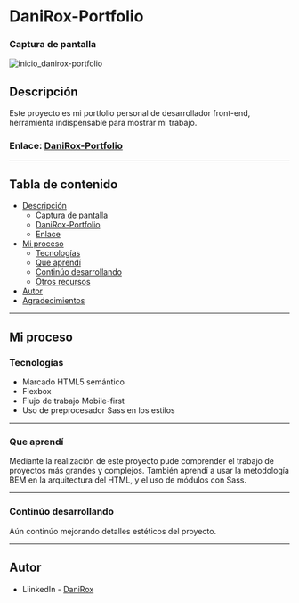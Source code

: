 # **DaniRox-Portfolio**

### Captura de pantalla
![inicio_danirox-portfolio](https://user-images.githubusercontent.com/108234679/252532204-56f2f31c-c3fe-4080-b484-f5b941277cd9.png)

## Descripción

Este proyecto es mi portfolio personal de desarrollador front-end, herramienta indispensable para mostrar mi trabajo.


### Enlace: [DaniRox-Portfolio](https://danirox.github.io/DaniRox-Portfolio/)


***

## Tabla de contenido

- [Descripción](#descripción)
  - [Captura de pantalla](#captura-de-pantalla)
  - [DaniRox-Portfolio](#DaniRox-Portfolio)
  - [Enlace](#enlace)
- [Mi proceso](#mi-proceso)
  - [Tecnologías](#tecnologías)
  - [Que aprendí](#que-aprendí)
  - [Continúo desarrollando](#continúo-desarrollando)
  - [Otros recursos](#otros-recursos)
- [Autor](#autor)
- [Agradecimientos](#agradecimientos)


***

## Mi proceso

### Tecnologías

- Marcado HTML5 semántico
- Flexbox
- Flujo de trabajo Mobile-first
- Uso de preprocesador Sass en los estilos


***

### Que aprendí

Mediante la realización de este proyecto pude comprender el trabajo de proyectos más grandes y complejos. También aprendí a usar la metodología BEM en la arquitectura del HTML, y el uso de módulos con Sass.


***

### Continúo desarrollando

Aún continúo mejorando detalles estéticos del proyecto.


***

## Autor

- LiinkedIn - [DaniRox](https://www.linkedin.com/in/daniroxescobar/)

